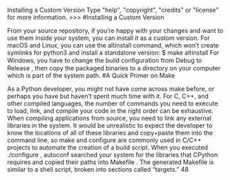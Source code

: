 Installing a Custom Version Type "help", "copyright", "credits" or "license" for more information. >>> 
#Installing a Custom Version 

 From your source repository, if you’re happy with your changes and want to use them inside your system, you can install it as a custom version. For macOS and Linux, you can use the  altinstall  command, which won’t create symlinks for  python3  and install a standalone version: $ make altinstall For Windows, you have to change the build conﬁguration from  Debug to  Release , then copy the packaged binaries to a directory on your computer which is part of the system path. 
#A Quick Primer on Make 

 As a Python developer, you might not have come across  make  before, or perhaps you have but haven’t spent much time with it. For C, C++, and other compiled languages, the number of commands you need to execute to load, link, and compile your code in the right order can be exhaustive. When compiling applications from source, you need to link any external libraries in the system. It would be unrealistic to expect the developer to know the locations of all of these libraries and copy+paste them into the command line, so  make  and  configure are commonly used in C/C++ projects to automate the creation of a build script. When you executed  ./configure ,  autoconf  searched your system for the libraries that CPython requires and copied their paths into  Makefile . The generated  Makefile  is similar to a shell script, broken into sections called  “targets.” 48